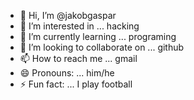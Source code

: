 - 👋 Hi, I’m @jakobgaspar
- 👀 I’m interested in ... hacking
- 🌱 I’m currently learning ...  programing
- 💞️ I’m looking to collaborate on ... github
- 📫 How to reach me ... gmail
- 😄 Pronouns: ... him/he
- ⚡ Fun fact: ... I play football

<!---
jakobgaspar/jakobgaspar is a ✨ special ✨ repository because its `README.md` (this file) appears on your GitHub profile.
You can click the Preview link to take a look at your changes.
--->

